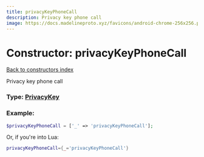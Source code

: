 ```yaml
---
title: privacyKeyPhoneCall
description: Privacy key phone call
image: https://docs.madelineproto.xyz/favicons/android-chrome-256x256.png
---
```

# Constructor: privacyKeyPhoneCall  
[Back to constructors index](index.md)



Privacy key phone call




### Type: [PrivacyKey](../types/PrivacyKey.md)


### Example:

```php
$privacyKeyPhoneCall = ['_' => 'privacyKeyPhoneCall'];
```  


Or, if you're into Lua:

```lua
privacyKeyPhoneCall={_='privacyKeyPhoneCall'}

```


